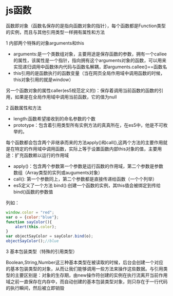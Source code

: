 # js函数
函数即对象（函数名保存的是指向函数对象的指针），每个函数都是Function类型的实例，而且与其他引用类型一样拥有属性和方法

1 内部两个特殊的对象arguments和this
+ arguments:是一个类数组对象，主要用途是保存函数的参数，拥有一个callee的属性，该属性是一个指针，指向拥有这个arguments对象的函数，可以用来实现递归调用中函数体内代码与函数名解耦，即arguments.callee()==函数名
+ this引用的是函数执行的函数变量（当在网页全局作用域中调用函数的时候，this对象引用的就是window）

另一个函数对象的属性caller(es5规范定义的)：保存着调用当前函数的函数的引用，如果是在全局作用域中调用当前函数，它的值为null

2 函数属性和方法
+ length:函数希望接收到的命名参数的个数
+ prototype：包含着引用类型所有实例方法的真真所在，在es5中，他是不可枚举的。

每个函数都会包含两个非继承而来的方法apply()和call(),这两个方法的主要作用就是在特定的作用域中调用函数，实际上等于设置函数内部this对象的值，主要用途：扩充函数赖以运行的作用域
+ apply()：包含两个参数第一个参数是运行函数的作用域，第二个参数是参数数组（Array类型的实列或auguments对象）
+ call(): 第一个参数同上，第二个参数都是直接传递给函数（一个个列举）
+ es5定义了一个方法 bind():创建一个函数的实例，其this值会被绑定到传给bind()函数的参数值

列如：
```js
window.color = "red";
var o = {color:"blue"};
function sayColor(){
    alert(this.color);
}
var objectSayColor = sayColor.bind(o);
objectSayColor();//blue
```
3 基本包装类型（特殊的引用类型）

Boolean,String,Number这三种基本类型在被读取的时候，后台会创建一个对应的基本包装类型的对象，从而让我们能够调用一些方法来操作这些数据。与引用类型的主要区别是：对象的生存期，由new操作符创建的实例在执行流离开当前作用域之前一直保存在内存中，而自动创建的基本包装类型对象，则只存在于一行代码的执行瞬间，然后被立即销毁